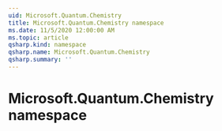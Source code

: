 ```yaml
---
uid: Microsoft.Quantum.Chemistry
title: Microsoft.Quantum.Chemistry namespace
ms.date: 11/5/2020 12:00:00 AM
ms.topic: article
qsharp.kind: namespace
qsharp.name: Microsoft.Quantum.Chemistry
qsharp.summary: ''
---
```


# Microsoft.Quantum.Chemistry namespace



